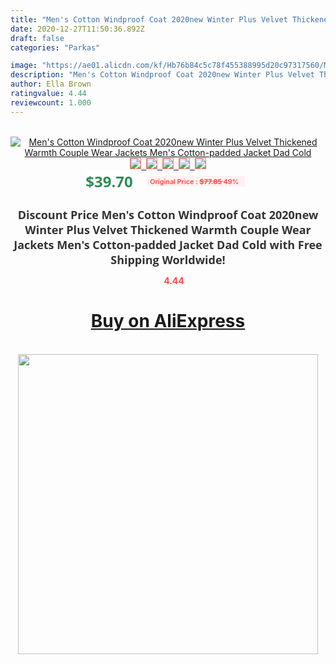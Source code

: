 ```yaml
---
title: "Men's Cotton Windproof Coat 2020new Winter Plus Velvet Thickened Warmth Couple Wear Jackets Men's Cotton-padded Jacket Dad Cold"
date: 2020-12-27T11:50:36.892Z
draft: false
categories: "Parkas"

image: "https://ae01.alicdn.com/kf/Hb76b84c5c78f455388995d20c97317560/Men-s-Cotton-Windproof-Coat-2020new-Winter-Plus-Velvet-Thickened-Warmth-Couple-Wear-Jackets-Men-s.jpg"
description: "Men's Cotton Windproof Coat 2020new Winter Plus Velvet Thickened Warmth Couple Wear Jackets Men's Cotton-padded Jacket Dad Cold"
author: Ella Brown
ratingvalue: 4.44
reviewcount: 1.000
---
```

<br>
<div style="text-align: center;">
<a href="https://s.click.aliexpress.com/e/_9J3jTr" target="_blank" rel="nofollow noopener noreferrer"><img alt="Men's Cotton Windproof Coat 2020new Winter Plus Velvet Thickened Warmth Couple Wear Jackets Men's Cotton-padded Jacket Dad Cold" class="magnifier-image" src="https://ae01.alicdn.com/kf/Hb76b84c5c78f455388995d20c97317560/Men-s-Cotton-Windproof-Coat-2020new-Winter-Plus-Velvet-Thickened-Warmth-Couple-Wear-Jackets-Men-s.jpg_640x640.jpg">
<br>
<img style="border:1px solid salmon" src="https://ae01.alicdn.com/kf/Hb76b84c5c78f455388995d20c97317560/Men-s-Cotton-Windproof-Coat-2020new-Winter-Plus-Velvet-Thickened-Warmth-Couple-Wear-Jackets-Men-s.jpg_120x120.jpg">&nbsp;&nbsp;<img style="border:1px solid salmon" src="https://ae01.alicdn.com/kf/H078b4bbccb5647b3876b6a447c6d4533x/Men-s-Cotton-Windproof-Coat-2020new-Winter-Plus-Velvet-Thickened-Warmth-Couple-Wear-Jackets-Men-s.jpg_120x120.jpg">&nbsp;&nbsp;<img style="border:1px solid salmon" src="https://ae01.alicdn.com/kf/H59af7ff90b2a414c97c760ff6593b759Y/Men-s-Cotton-Windproof-Coat-2020new-Winter-Plus-Velvet-Thickened-Warmth-Couple-Wear-Jackets-Men-s.jpg_120x120.jpg">&nbsp;&nbsp;<img style="border:1px solid salmon" src="https://ae01.alicdn.com/kf/H87b692e650104cd88d3362b2257b9e5e3/Men-s-Cotton-Windproof-Coat-2020new-Winter-Plus-Velvet-Thickened-Warmth-Couple-Wear-Jackets-Men-s.jpg_120x120.jpg">&nbsp;&nbsp;<img style="border:1px solid salmon" src="https://ae01.alicdn.com/kf/He4b746659a2e47ce919d964cae11324eq/Men-s-Cotton-Windproof-Coat-2020new-Winter-Plus-Velvet-Thickened-Warmth-Couple-Wear-Jackets-Men-s.jpg_120x120.jpg"></a></div><br0>
<div style="text-align: center;"><span style="background-color: white; border: 0px; box-sizing: border-box; color: seagreen; display: inline-block; font-family: &quot;open sans&quot; , &quot;arial&quot; , &quot;helvetica&quot; , sans-serif , &quot;heiti&quot;; font-size: 24px; font-stretch: inherit; font-weight: 700; line-height: inherit; margin: 0px 10px 0px 0px; padding: 0px; vertical-align: middle;">$39.70 </span>
<span style="background: rgb(255 , 241 , 241); border-radius: 3px; border: 0px; box-sizing: border-box; color: #ff4747; display: inline-block; font-family: inherit; font-size: 12px; font-stretch: inherit; font-style: inherit; font-variant: inherit; font-weight: 600; line-height: inherit; margin: 0px; padding: 2px 5px; transform: scale(0.9); vertical-align: middle;">Original Price : <b style="text-decoration: line-through;">$77.85 </b> 49%&nbsp;&nbsp;</span></div>
<h1 style="color: #333333; display: inline-block; font-family: &quot;open sans&quot; , &quot;arial&quot; , &quot;helvetica&quot; , sans-serif , &quot;heiti&quot;; font-size: 18px; font-stretch: inherit; font-weight: 700; text-align: center;">Discount Price Men's Cotton Windproof Coat 2020new Winter Plus Velvet Thickened Warmth Couple Wear Jackets Men's Cotton-padded Jacket Dad Cold with Free Shipping Worldwide!</h1>
<div style="color: #ff4747; text-align: center;">
<img src="https://4.bp.blogspot.com/-M0ZcTcb-5uY/XleCXlxnR4I/AAAAAAAAAEc/OrjgMkXV1oMQFaCRZj5HQwOCBcu3w1FegCPcBGAYYCw/s1600/star.png" style="height: 15px;">&nbsp;<b>4.44</b></div>
<div class="button_cont" align="center"><a class="buynow_a" href="https://s.click.aliexpress.com/e/_9J3jTr" target="_blank" rel="nofollow noopener noreferrer"><H1>Buy on AliExpress</H1></a></div><br>
<div class="separator" style="clear: both; text-align: center;">
<img src="https://lh3.googleusercontent.com/-pTy5HemUv9M/XlePHvY0dAI/AAAAAAAAAE4/0nX5iRUoIWY8eMW9Dpxeirr157OZliDIgCLcBGAsYHQ/s1600/badge.gif" width="480">
</div>
